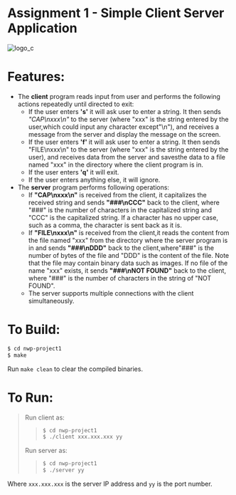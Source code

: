  # Assignment 1 - Simple Client Server Application

  ![logo_c ](width=10)
  # Features:
  - The **client** program reads input from user and performs the following actions repeatedly until directed to exit:
    - If the user enters **'s'** it will ask user to enter a string. It then sends *"CAP\nxxx\n"* to the server (where "xxx" is the string entered by the user,which could input any character except"\n"), and receives a message from the server and display the message on the screen.
    - If the user enters **'f'** it will ask user to enter a string. It then sends "FILE\nxxx\n" to the server (where "xxx" is the string entered by the user), and receives data from the server and savesthe data to a file named "xxx" in the directory where the client program is in.
    - If the user enters **'q'** it will exit.
    - If the user enters anything else, it will ignore.
  - The **server** program performs following operations:
    - If **"CAP\nxxx\n"** is received from the client, it capitalizes the received string and sends **"###\nCCC"** back to the client, where "###" is the number of characters in the capitalized string and "CCC" is the capitalized string. If a character has no upper case, such as a comma, the character is sent back as it is. 
    - If **"FILE\nxxx\n"** is received from the client,it reads the content from the file named "xxx" from the directory where the server program is in and sends **"###\nDDD"** back to the client,where"###" is the number of bytes of the file and "DDD" is the content of the file. Note that the file may contain binary data such as images. If no file of the name "xxx" exists, it sends **"###\nNOT FOUND"** back to the client, where "###" is the number of characters in the string of "NOT FOUND". 
    - The server supports multiple connections with the client simultaneously.

  # To Build:
  ``` sh
  $ cd nwp-project1
  $ make
  ```
  Run  ```make clean``` to clear the compiled binaries.
  # To Run:
  > Run client as:
  >>``` sh
  >>$ cd nwp-project1
  >>$ ./client xxx.xxx.xxx yy
  >>```
  > Run server as:
  >>``` sh
  >>$ cd nwp-project1
  >>$ ./server yy
  >>```

  Where ```xxx.xxx.xxx``` is the server IP address and ```yy``` is the port number. 

  [logo_c]: <https://seeklogo.com/images/C/c-programming-language-logo-9B32D017B1-seeklogo.com.png>
